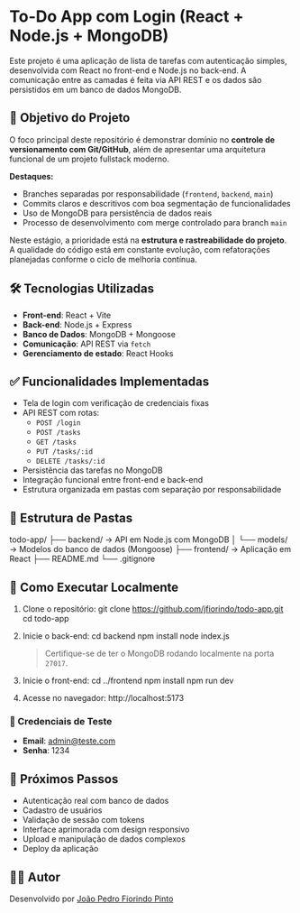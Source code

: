 # To-Do App com Login (React + Node.js + MongoDB)

Este projeto é uma aplicação de lista de tarefas com autenticação simples, desenvolvida com React no front-end e Node.js no back-end. A comunicação entre as camadas é feita via API REST e os dados são persistidos em um banco de dados MongoDB.

## 🎯 Objetivo do Projeto

O foco principal deste repositório é demonstrar domínio no **controle de versionamento com Git/GitHub**, além de apresentar uma arquitetura funcional de um projeto fullstack moderno.

**Destaques:**
- Branches separadas por responsabilidade (`frontend`, `backend`, `main`)
- Commits claros e descritivos com boa segmentação de funcionalidades
- Uso de MongoDB para persistência de dados reais
- Processo de desenvolvimento com merge controlado para branch `main`

Neste estágio, a prioridade está na **estrutura e rastreabilidade do projeto**. A qualidade do código está em constante evolução, com refatorações planejadas conforme o ciclo de melhoria contínua.

## 🛠️ Tecnologias Utilizadas

- **Front-end**: React + Vite
- **Back-end**: Node.js + Express
- **Banco de Dados**: MongoDB + Mongoose
- **Comunicação**: API REST via `fetch`
- **Gerenciamento de estado**: React Hooks

## ✅ Funcionalidades Implementadas

- Tela de login com verificação de credenciais fixas
- API REST com rotas:
  - `POST /login`
  - `POST /tasks`
  - `GET /tasks`
  - `PUT /tasks/:id`
  - `DELETE /tasks/:id`
- Persistência das tarefas no MongoDB
- Integração funcional entre front-end e back-end
- Estrutura organizada em pastas com separação por responsabilidade

## 📁 Estrutura de Pastas

todo-app/
├── backend/         → API em Node.js com MongoDB
│   └── models/      → Modelos do banco de dados (Mongoose)
├── frontend/        → Aplicação em React
├── README.md
└── .gitignore

## 🚀 Como Executar Localmente

1. Clone o repositório:
   git clone https://github.com/jfiorindo/todo-app.git
   cd todo-app

2. Inicie o back-end:
   cd backend
   npm install
   node index.js

   > Certifique-se de ter o MongoDB rodando localmente na porta `27017`.

3. Inicie o front-end:
   cd ../frontend
   npm install
   npm run dev

4. Acesse no navegador:
   http://localhost:5173

### 🔐 Credenciais de Teste

- **Email**: admin@teste.com  
- **Senha**: 1234

## 📌 Próximos Passos

- Autenticação real com banco de dados
- Cadastro de usuários
- Validação de sessão com tokens
- Interface aprimorada com design responsivo
- Upload e manipulação de dados complexos
- Deploy da aplicação

## 👨‍💻 Autor

Desenvolvido por [João Pedro Fiorindo Pinto](https://github.com/jfiorindo)
